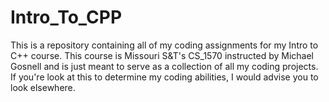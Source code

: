 # Intro_To_CPP
This is a repository containing all of my coding assignments for my Intro to C++ course. This course is Missouri S&amp;T's CS_1570 instructed by Michael Gosnell and is just meant to serve as a collection of all my coding projects. If you're look at this to determine my coding abilities, I would advise you to look elsewhere. 
